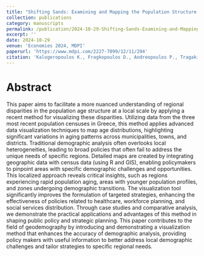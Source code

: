 ```yaml
---
title: "Shifting Sands: Examining and Mapping the Population Structure of Greece Through the Last Three Censuses"
collection: publications
category: manuscripts
permalink: /publication/2024-10-29-Shifting-Sands-Examining-and-Mapping-the-Population-Structure-of-Greece-Through-the-Last-Three-Censuses
excerpt: ''
date: 2024-10-29
venue: 'Economies 2024, MDPI'
paperurl: 'https://www.mdpi.com/2227-7099/12/11/294'
citation: 'Kalogeropoulos K., Fragkopoulos D., Andreopoulos P., Tragaki A. (2024). &quot;Shifting Sands: Examining and Mapping the Population Structure of Greece Through the Last Three Censuses&quot; <i>Economies</i> <b>2024</b>, <i>12</i>, 294. https://doi.org/10.3390/economies12110294'
---
```


Abstract
===

This paper aims to facilitate a more nuanced understanding of regional disparities in the population age structure at a local scale by applying a recent method for visualizing these disparities. Utilizing data from the three most recent population censuses in Greece, this method applies advanced data visualization techniques to map age distributions, highlighting significant variations in aging patterns across municipalities, towns, and districts. Traditional demographic analysis often overlooks local heterogeneities, leading to broad policies that often fail to address the unique needs of specific regions. Detailed maps are created by integrating geographic data with census data (using R and GIS), enabling policymakers to pinpoint areas with specific demographic challenges and opportunities. This localized approach reveals critical insights, such as regions experiencing rapid population aging, areas with younger population profiles, and zones undergoing demographic transitions. The visualization tool significantly improves the formulation of targeted strategies, enhancing the effectiveness of policies related to healthcare, workforce planning, and social services distribution. Through case studies and comparative analysis, we demonstrate the practical applications and advantages of this method in shaping public policy and strategic planning. This paper contributes to the field of geodemography by introducing and demonstrating a visualization method that enhances the accuracy of demographic analysis, providing policy makers with useful information to better address local demographic challenges and tailor strategies to specific regional needs.